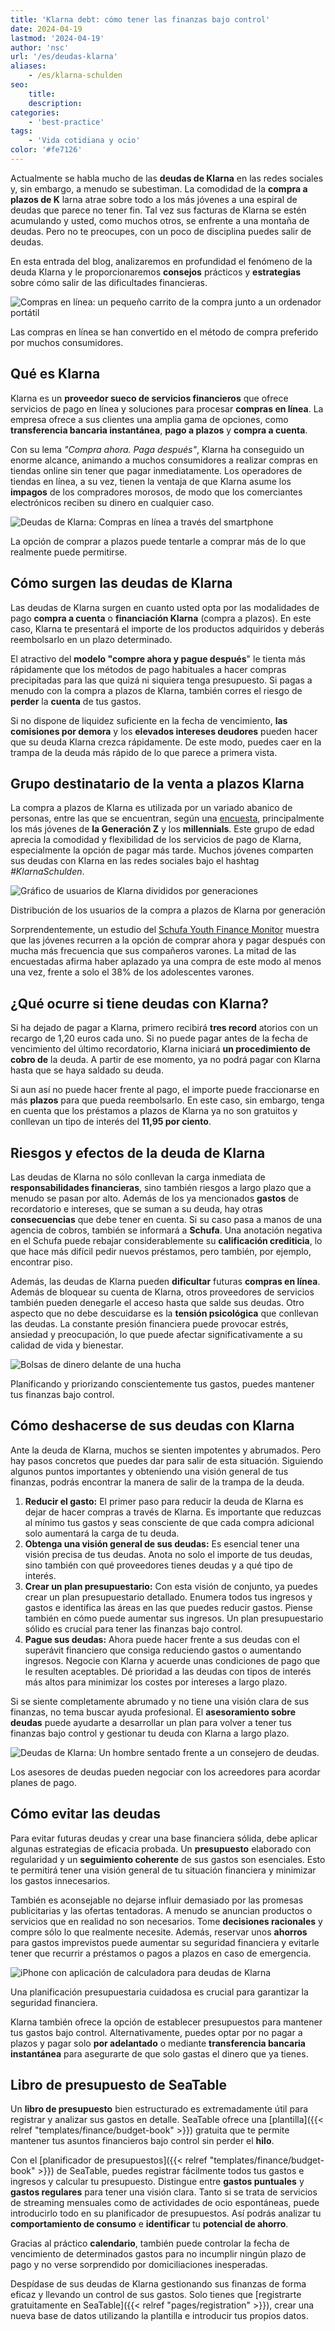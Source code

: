 ```yaml
---
title: 'Klarna debt: cómo tener las finanzas bajo control'
date: 2024-04-19
lastmod: '2024-04-19'
author: 'nsc'
url: '/es/deudas-klarna'
aliases:
    - /es/klarna-schulden
seo:
    title:
    description:
categories:
    - 'best-practice'
tags:
    - 'Vida cotidiana y ocio'
color: '#fe7126'
---
```


Actualmente se habla mucho de las **deudas de Klarna** en las redes sociales y, sin embargo, a menudo se subestiman. La comodidad de la **compra a plazos de K** larna atrae sobre todo a los más jóvenes a una espiral de deudas que parece no tener fin. Tal vez sus facturas de Klarna se estén acumulando y usted, como muchos otros, se enfrente a una montaña de deudas. Pero no te preocupes, con un poco de disciplina puedes salir de deudas.

En esta entrada del blog, analizaremos en profundidad el fenómeno de la deuda Klarna y le proporcionaremos **consejos** prácticos y **estrategias** sobre cómo salir de las dificultades financieras.

![Compras en línea: un pequeño carrito de la compra junto a un ordenador portátil](pexels-karolina-grabowska-5632397-711x474.jpg)

Las compras en línea se han convertido en el método de compra preferido por muchos consumidores.

## Qué es Klarna

Klarna es un **proveedor sueco de servicios financieros** que ofrece servicios de pago en línea y soluciones para procesar **compras en línea**. La empresa ofrece a sus clientes una amplia gama de opciones, como **transferencia bancaria instantánea**, **pago a plazos** y **compra a cuenta**.

Con su lema _"Compra ahora. Paga después"_, Klarna ha conseguido un enorme alcance, animando a muchos consumidores a realizar compras en tiendas online sin tener que pagar inmediatamente. Los operadores de tiendas en línea, a su vez, tienen la ventaja de que Klarna asume los **impagos** de los compradores morosos, de modo que los comerciantes electrónicos reciben su dinero en cualquier caso.

![Deudas de Klarna: Compras en línea a través del smartphone](pexels-cottonbro-studio-5076511-711x474.jpg)

La opción de comprar a plazos puede tentarle a comprar más de lo que realmente puede permitirse.

## Cómo surgen las deudas de Klarna

Las deudas de Klarna surgen en cuanto usted opta por las modalidades de pago **compra a cuenta** o **financiación Klarna** (compra a plazos). En este caso, Klarna te presentará el importe de los productos adquiridos y deberás reembolsarlo en un plazo determinado.

El atractivo del **modelo "compre ahora y pague después**" le tienta más rápidamente que los métodos de pago habituales a hacer compras precipitadas para las que quizá ni siquiera tenga presupuesto. Si pagas a menudo con la compra a plazos de Klarna, también corres el riesgo de **perder** la **cuenta** de tus gastos.

Si no dispone de liquidez suficiente en la fecha de vencimiento, **las comisiones por demora** y los **elevados intereses deudores** pueden hacer que su deuda Klarna crezca rápidamente. De este modo, puedes caer en la trampa de la deuda más rápido de lo que parece a primera vista.

## Grupo destinatario de la venta a plazos Klarna

La compra a plazos de Klarna es utilizada por un variado abanico de personas, entre las que se encuentran, según una [encuesta](https://de.statista.com/infografik/29303/anteil-der-befragten-verschiedener-generationen-die-klarna-bnpl-nutzen/), principalmente los más jóvenes de **la Generación Z** y los **millennials**. Este grupo de edad aprecia la comodidad y flexibilidad de los servicios de pago de Klarna, especialmente la opción de pagar más tarde. Muchos jóvenes comparten sus deudas con Klarna en las redes sociales bajo el hashtag _#KlarnaSchulden_.

![Gráfico de usuarios de Klarna divididos por generaciones](Klarna-Schulden-711x533.png)

Distribución de los usuarios de la compra a plazos de Klarna por generación

Sorprendentemente, un estudio del [Schufa Youth Finance Monitor](https://www.schufa.de/themenportal/analyse-schufa-jugend-finanzmonitor-2022/) muestra que las jóvenes recurren a la opción de comprar ahora y pagar después con mucha más frecuencia que sus compañeros varones. La mitad de las encuestadas afirma haber aplazado ya una compra de este modo al menos una vez, frente a solo el 38% de los adolescentes varones.

## ¿Qué ocurre si tiene deudas con Klarna?

Si ha dejado de pagar a Klarna, primero recibirá **tres record** atorios con un recargo de 1,20 euros cada uno. Si no puede pagar antes de la fecha de vencimiento del último recordatorio, Klarna iniciará **un procedimiento de cobro de** la deuda. A partir de ese momento, ya no podrá pagar con Klarna hasta que se haya saldado su deuda.

Si aun así no puede hacer frente al pago, el importe puede fraccionarse en más **plazos** para que pueda reembolsarlo. En este caso, sin embargo, tenga en cuenta que los préstamos a plazos de Klarna ya no son gratuitos y conllevan un tipo de interés del **11,95 por ciento**.

## Riesgos y efectos de la deuda de Klarna

Las deudas de Klarna no sólo conllevan la carga inmediata de **responsabilidades financieras**, sino también riesgos a largo plazo que a menudo se pasan por alto. Además de los ya mencionados **gastos** de recordatorio e intereses, que se suman a su deuda, hay otras **consecuencias** que debe tener en cuenta. Si su caso pasa a manos de una agencia de cobros, también se informará a **Schufa**. Una anotación negativa en el Schufa puede rebajar considerablemente su **calificación crediticia**, lo que hace más difícil pedir nuevos préstamos, pero también, por ejemplo, encontrar piso.

Además, las deudas de Klarna pueden **dificultar** futuras **compras en línea**. Además de bloquear su cuenta de Klarna, otros proveedores de servicios también pueden denegarle el acceso hasta que salde sus deudas. Otro aspecto que no debe descuidarse es la **tensión psicológica** que conllevan las deudas. La constante presión financiera puede provocar estrés, ansiedad y preocupación, lo que puede afectar significativamente a su calidad de vida y bienestar.

![Bolsas de dinero delante de una hucha](pexels-katie-harp-12591342-711x472.jpg)

Planificando y priorizando conscientemente tus gastos, puedes mantener tus finanzas bajo control.

## Cómo deshacerse de sus deudas con Klarna

Ante la deuda de Klarna, muchos se sienten impotentes y abrumados. Pero hay pasos concretos que puedes dar para salir de esta situación. Siguiendo algunos puntos importantes y obteniendo una visión general de tus finanzas, podrás encontrar la manera de salir de la trampa de la deuda.

1. **Reducir el gasto:** El primer paso para reducir la deuda de Klarna es dejar de hacer compras a través de Klarna. Es importante que reduzcas al mínimo tus gastos y seas consciente de que cada compra adicional solo aumentará la carga de tu deuda.
2. **Obtenga una visión general de sus deudas:** Es esencial tener una visión precisa de tus deudas. Anota no solo el importe de tus deudas, sino también con qué proveedores tienes deudas y a qué tipo de interés.
3. **Crear un plan presupuestario:** Con esta visión de conjunto, ya puedes crear un plan presupuestario detallado. Enumera todos tus ingresos y gastos e identifica las áreas en las que puedes reducir gastos. Piense también en cómo puede aumentar sus ingresos. Un plan presupuestario sólido es crucial para tener las finanzas bajo control.
4. **Pague sus deudas:** Ahora puede hacer frente a sus deudas con el superávit financiero que consiga reduciendo gastos o aumentando ingresos. Negocie con Klarna y acuerde unas condiciones de pago que le resulten aceptables. Dé prioridad a las deudas con tipos de interés más altos para minimizar los costes por intereses a largo plazo.

Si se siente completamente abrumado y no tiene una visión clara de sus finanzas, no tema buscar ayuda profesional. El **asesoramiento sobre deudas** puede ayudarte a desarrollar un plan para volver a tener tus finanzas bajo control y gestionar tu deuda con Klarna a largo plazo.

![Deudas de Klarna: Un hombre sentado frente a un consejero de deudas.](pexels-rdne-stock-project-7821681-711x474.jpg)

Los asesores de deudas pueden negociar con los acreedores para acordar planes de pago.

## Cómo evitar las deudas

Para evitar futuras deudas y crear una base financiera sólida, debe aplicar algunas estrategias de eficacia probada. Un **presupuesto** elaborado con regularidad y un **seguimiento coherente** de sus gastos son esenciales. Esto te permitirá tener una visión general de tu situación financiera y minimizar los gastos innecesarios.

También es aconsejable no dejarse influir demasiado por las promesas publicitarias y las ofertas tentadoras. A menudo se anuncian productos o servicios que en realidad no son necesarios. Tome **decisiones racionales** y compre sólo lo que realmente necesite. Además, reservar unos **ahorros** para gastos imprevistos puede aumentar su seguridad financiera y evitarle tener que recurrir a préstamos o pagos a plazos en caso de emergencia.

![iPhone con aplicación de calculadora para deudas de Klarna](pexels-leeloo-the-first-8970691-711x508.jpg)

Una planificación presupuestaria cuidadosa es crucial para garantizar la seguridad financiera.

Klarna también ofrece la opción de establecer presupuestos para mantener tus gastos bajo control. Alternativamente, puedes optar por no pagar a plazos y pagar solo **por adelantado** o mediante **transferencia bancaria instantánea** para asegurarte de que solo gastas el dinero que ya tienes.

## Libro de presupuesto de SeaTable

Un **libro de presupuesto** bien estructurado es extremadamente útil para registrar y analizar sus gastos en detalle. SeaTable ofrece una [plantilla]({{< relref "templates/finance/budget-book" >}}) gratuita que te permite mantener tus asuntos financieros bajo control sin perder el **hilo**.

Con el [planificador de presupuestos]({{< relref "templates/finance/budget-book" >}}) de SeaTable, puedes registrar fácilmente todos tus gastos e ingresos y calcular tu presupuesto. Distingue entre **gastos puntuales** y **gastos regulares** para tener una visión clara. Tanto si se trata de servicios de streaming mensuales como de actividades de ocio espontáneas, puede introducirlo todo en su planificador de presupuestos. Así podrás analizar tu **comportamiento de consumo** e **identificar** tu **potencial de ahorro**.

Gracias al práctico **calendario**, también puede controlar la fecha de vencimiento de determinados gastos para no incumplir ningún plazo de pago y no verse sorprendido por domiciliaciones inesperadas.

Despídase de sus deudas de Klarna gestionando sus finanzas de forma eficaz y llevando un control de sus gastos. Solo tienes que [registrarte gratuitamente en SeaTable]({{< relref "pages/registration" >}}), crear una nueva base de datos utilizando la plantilla e introducir tus propios datos.
